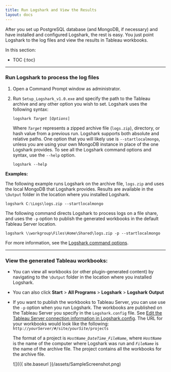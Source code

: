 ```yaml
---
title: Run Logshark and View the Results
layout: docs
---
```



After you set up PostgreSQL database (and MongoDB, if necessary) and have installed and configured Logshark, the rest is easy. You just point Logshark to the log files and view the results in Tableau workbooks.

In this section:

* TOC
{:toc}

-----------

### Run Logshark to process the log files


1.  Open a Command Prompt window as administrator.

2.  Run `Setup_Logshark_v1.0.exe` and specify the path to the Tableau archive and any other option you wish to set. Logshark uses the following syntax:
  
    <code>logshark <i>Target</i> [<i>Options</i>]</code>


    Where *`Target`* represents a zipped archive file (`logs.zip`), directory, or hash value from a previous run. Logshark supports both absolute and relative paths.
    One option that you will likely use is `--startlocalmongo`, unless you are using your own MongoDB instance in place of the one Logshark provides.
    To see all the Logshark command options and syntax, use the `--help` option.
 
    ```   
    logshark --help
    ```



**Examples:**

The following example runs Logshark on the archive file, `logs.zip` and uses the local MongoDB that Logshark provides. Results are available in the `\Output` folder in the location where you installed Logshark.

```
logshark C:\Logs\logs.zip --startlocalmongo
```

The following command directs Logshark to process logs on a file share, and uses the `-p` option to publish the generated workbooks in the default Tableau Server location.

```
logshark \\workgroup\Files\Home\Shared\logs.zip -p --startlocalmongo

```
For more information, see the [Logshark command options](logshark_cmds).




-----------------

### View the generated Tableau workbooks:


-   You can view all workbooks (or other plugin-generated content) by navigating to the `\Output` folder in the location where you installed Logshark. 

-   You can also click **Start** &gt; **All Programs** &gt; **Logshark** &gt; **Logshark** **Output**


-   If you want to publish the workbooks to Tableau Server, you can use use the `-p` option when you run Logshark. The workbooks are published on the Tableau Server you specify in the `Logshark.config` file. See [Edit the Tableau Server connection information in Logshark.config](logshark_install#edit-the-tableau-server-connection-information-in-logshark.config). The URL for your workbooks would look like the following:  
<code>http://<i>yourServer</i>/#/site/<i>yourSite</i>/projects   </code>

    The format of a project is  *`HostName_DateTime_FileName`*, where  *`HostName`* is the name of the computer where Logshark was run and *`FileName`* is the name of the archive file. The project contains all the workbooks for the archive file.

   

    ![]({{ site.baseurl }}/assets/SampleScreenshot.png)
